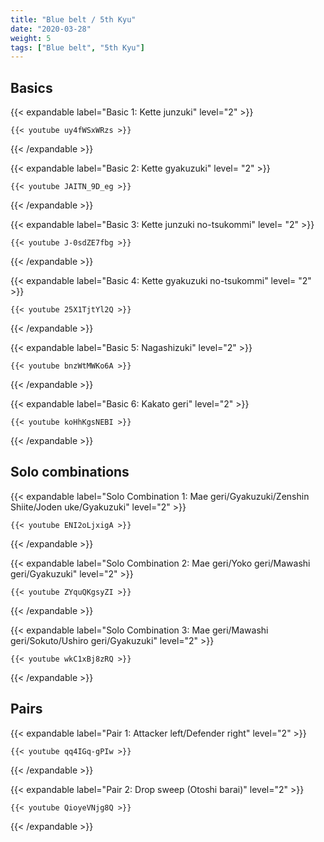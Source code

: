 ```yaml
---
title: "Blue belt / 5th Kyu"
date: "2020-03-28"
weight: 5
tags: ["Blue belt", "5th Kyu"]
---
```


## Basics

{{< expandable label="Basic 1: Kette junzuki" level="2" >}}

    {{< youtube uy4fWSxWRzs >}}

{{< /expandable >}}


{{< expandable label="Basic 2: Kette gyakuzuki" level= "2" >}}

    {{< youtube JAITN_9D_eg >}}

{{< /expandable >}}


{{< expandable label="Basic 3: Kette junzuki no-tsukommi" level= "2" >}}

    {{< youtube J-0sdZE7fbg >}}

{{< /expandable >}}


{{< expandable label="Basic 4: Kette gyakuzuki no-tsukommi" level= "2" >}}

    {{< youtube 25X1TjtYl2Q >}}

{{< /expandable >}}


{{< expandable label="Basic 5: Nagashizuki" level="2" >}}

    {{< youtube bnzWtMWKo6A >}}

{{< /expandable >}}


{{< expandable label="Basic 6: Kakato geri" level="2" >}}

    {{< youtube koHhKgsNEBI >}}

{{< /expandable >}}


## Solo combinations

{{< expandable label="Solo Combination 1: Mae geri/Gyakuzuki/Zenshin Shiite/Joden uke/Gyakuzuki" level="2" >}}

    {{< youtube ENI2oLjxigA >}}

{{< /expandable >}}


{{< expandable label="Solo Combination 2: Mae geri/Yoko geri/Mawashi geri/Gyakuzuki" level="2" >}}

    {{< youtube ZYquQKgsyZI >}}

{{< /expandable >}}


{{< expandable label="Solo Combination 3: Mae geri/Mawashi geri/Sokuto/Ushiro geri/Gyakuzuki" level="2" >}}

    {{< youtube wkC1xBj8zRQ >}}

{{< /expandable >}}


## Pairs

{{< expandable label="Pair 1: Attacker left/Defender right" level="2" >}}

    {{< youtube qq4IGq-gPIw >}}

{{< /expandable >}}


{{< expandable label="Pair 2: Drop sweep (Otoshi barai)" level="2" >}}

    {{< youtube QioyeVNjg8Q >}}

{{< /expandable >}}
